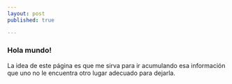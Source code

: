 ```yaml
---
layout: post
published: true

---
```


### Hola mundo!

La idea de este página es que me sirva para ir acumulando esa información que uno no le encuentra otro lugar adecuado para dejarla.
